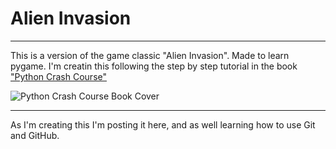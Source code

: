 # Alien Invasion
---
This is a version of the game classic "Alien Invasion". Made to learn pygame. 
I'm creatin this following the step by step tutorial in the book ["Python Crash Course"](https://nostarch.com/python-crash-course-3rd-edition)

![Python Crash Course Book Cover](https://nostarch.com/sites/default/files/styles/uc_product/public/PythonCrashCourse3e_front%20%281%29.png?itok=4lzAk_AK)

---

As I'm creating this I'm posting it here, and as well learning how to use Git and GitHub.
